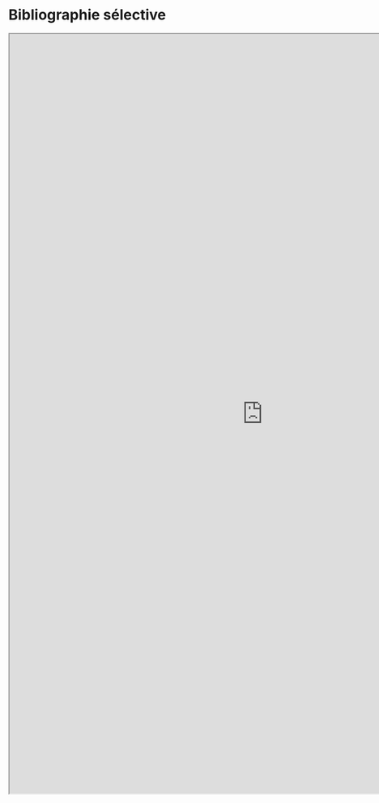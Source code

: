 # Bibliographie sélective

<iframe src="https://bookwyrm.social/list/3868/embed/792d8ad607604cc38b7fd24d6f981d26" id="bookwyrm_list_embed" name="Open Science Video" scrolling="yes" frameborder="1" marginheight="0px" marginwidth="0px" height="1500px" width="1000px" allowfullscreen></iframe>
